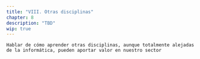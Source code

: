 ```yaml
---
title: "VIII. Otras disciplinas"
chapter: 8
description: "TBD"
wip: true
---
```


`Hablar de cómo aprender otras disciplinas, aunque totalmente alejadas de la informática, pueden aportar valor en nuestro sector`

